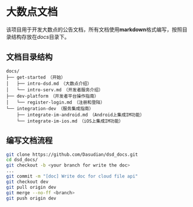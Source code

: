 # 大数点文档

该项目用于开发大数点的公告文档，所有文档使用**markdown**格式编写，按照目录结构存放在*docs*目录下。  

## 文档目录结构

```
docs/
├── get-started　（开始）
│   ├── intro-dsd.md　（大数点介绍）
│   └── intro-serv.md　（开发者服务介绍）
├── dev-platform　（开发者平台操作指南）
│   └── register-login.md　（注册和登陆）
└── integration-dev　（服务集成指南）
    ├── integrate-im-android.md　（Android上集成IM功能）
    └── integrate-im-ios.md　（iOS上集成IM功能）
```

## 编写文档流程

```bash
git clone https://github.com/Dasudian/dsd_docs.git
cd dsd_docs/  
git checkout -b <your branch for write the doc>
...
git commit -m "[doc] Write doc for cloud file api"
git checkout dev
git pull origin dev
git merge --no-ff <branch>
git push origin dev
```
